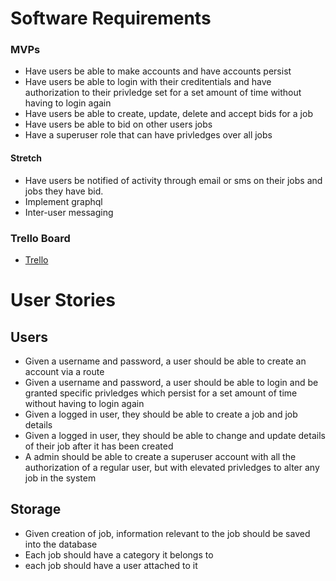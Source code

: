 # Software Requirements 


### MVPs

* Have users be able to make accounts and have accounts persist
* Have users be able to login with their creditentials and have authorization to their privledge set
for a set amount of time without having to login again
* Have users be able to create, update, delete and accept bids for a job
* Have users be able to bid on other users jobs
* Have a superuser role that can have privledges over all jobs

#### Stretch

* Have users be notified of activity through email or sms on their jobs and jobs they have bid.
* Implement graphql 
* Inter-user messaging

### Trello Board

* [Trello](https://trello.com/b/dom2QnVY/projectone)


# User Stories 

## Users 

- Given a username and password, a user should be able to create an account via a route
- Given a username and password, a user should be able to login and be granted specific privledges which persist for a set amount of time without having to login again
- Given a logged in user, they should be able to create a job and job details
- Given a logged in user, they should be able to change and update details of their job after it has been created
-  A admin should be able to create a superuser account with all the authorization of a regular user, but with elevated privledges to alter any job in the system

## Storage 

- Given creation of job, information relevant to the job should be saved into the database
- Each job should have a category it belongs to
- each job should have a user attached to it
